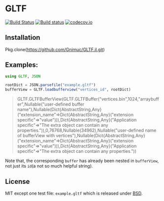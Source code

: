 # GLTF

[![Build Status](https://travis-ci.org/Gnimuc/GLTF.jl.svg?branch=master)](https://travis-ci.org/Gnimuc/GLTF.jl)
[![Build status](https://ci.appveyor.com/api/projects/status/3f32qqywxtcghh2f?svg=true)](https://ci.appveyor.com/project/Gnimuc/gltf-jl)
[![codecov.io](https://codecov.io/github/Gnimuc/GLTF.jl/coverage.svg?branch=master)](https://codecov.io/github/Gnimuc/GLTF.jl?branch=master)

## Installation
Pkg.clone(https://github.com/Gnimuc/GLTF.jl.git)

## Examples:
```julia
using GLTF, JSON

rootDict = JSON.parsefile("example.gltf")
bufferView = GLTF.loadbufferview("vertices_id", rootDict)
```

>GLTF.GLTFBufferView(GLTF.GLTFBuffer("vertices.bin",1024,"arraybuffer",Nullable("user-defined buffer name"),Nullable(Dict{AbstractString,Any}("extension_name"=>Dict{AbstractString,Any}("extension specific"=>"value"))),Dict{AbstractString,Any}("Application specific"=>"The extra object can contain any properties.")),0,76768,Nullable(34962),Nullable("user-defined name of bufferView with vertices"),Nullable(Dict{AbstractString,Any}("extension_name"=>Dict{AbstractString,Any}("extension specific"=>"value"))),Dict{AbstractString,Any}("Application specific"=>"The extra object can contain any properties."))

Note that, the corresponding `buffer` has already been nested in `bufferView`, not just its `id`(a not so much helpful string).

## License
MIT except one test file: `example.gltf` which is released under [BSD](https://github.com/KhronosGroup/glTF/blob/9c7dbd3bf4eea36cc91638d441a7c7b059af6417/LICENSE.md).
